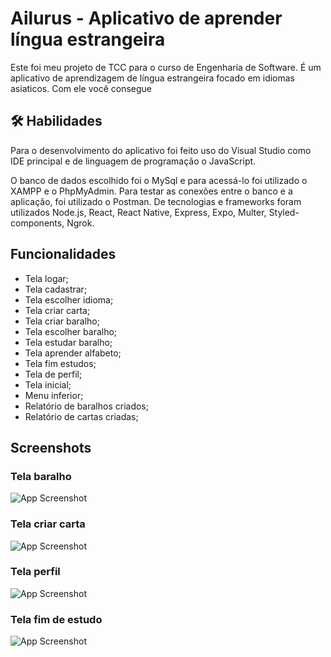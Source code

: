 
# Ailurus - Aplicativo de aprender língua estrangeira 

Este foi meu projeto de TCC para o curso de Engenharia de Software. É um aplicativo de aprendizagem de língua estrangeira focado em idiomas asiaticos. Com ele você consegue 

## 🛠 Habilidades
Para o desenvolvimento do aplicativo foi feito uso do Visual Studio como IDE principal e de linguagem de programação o JavaScript. 

O banco de dados escolhido foi o MySql e para acessá-lo foi utilizado o XAMPP e o PhpMyAdmin. Para testar as
conexões entre o banco e a aplicação, foi utilizado o Postman. De tecnologias e frameworks foram utilizados Node.js, React, React Native, Express, Expo, Multer, Styled-components, Ngrok.

## Funcionalidades

- Tela logar;
- Tela cadastrar;
- Tela escolher idioma;
- Tela criar carta;
- Tela criar baralho;
- Tela escolher baralho;
- Tela estudar baralho;
- Tela aprender alfabeto;
- Tela fim estudos;
- Tela de perfil;
- Tela inicial;
- Menu inferior;
- Relatório de baralhos criados;
- Relatório de cartas criadas;


## Screenshots

### Tela baralho
![App Screenshot](https://github.com/juhwiz/Ailurus/blob/master/Baralho.jpg)

### Tela criar carta
![App Screenshot](https://github.com/juhwiz/Ailurus/blob/master/CriarCarta.jpg)

### Tela perfil
![App Screenshot](https://github.com/juhwiz/Ailurus/blob/master/Perfil.jpg)

### Tela fim de estudo
![App Screenshot](https://github.com/juhwiz/Ailurus/blob/master/TelaFim.jpg)


